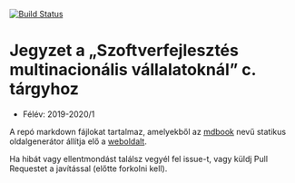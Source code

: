 [![Build Status](https://travis-ci.com/SzFMV2019-Osz/handout.svg?branch=master)](https://travis-ci.com/SzFMV2019-Osz/handout)

# Jegyzet a „Szoftverfejlesztés multinacionális vállalatoknál” c. tárgyhoz

- Félév: 2019-2020/1

A repó markdown fájlokat tartalmaz, amelyekből az [mdbook](https://github.com/rust-lang-nursery/mdBook) nevű statikus oldalgenerátor állítja elő a [weboldalt](https://szfmv2019-osz.github.io/handout/).

Ha hibát vagy ellentmondást találsz vegyél fel issue-t, vagy küldj Pull Requestet a javítással (előtte forkolni kell).
